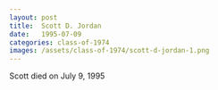 ```yaml
---
layout: post
title:  Scott D. Jordan
date:   1995-07-09
categories: class-of-1974
images: /assets/class-of-1974/scott-d-jordan-1.png
---
```

Scott died on July 9, 1995
